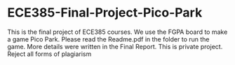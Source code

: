 # ECE385-Final-Project-Pico-Park
This is the final project of ECE385 courses. We use the FGPA board to make a game Pico Park.
Please read the Readme.pdf in the folder to run the game.
More details were written in the Final Report.
This is private project. Reject all forms of plagiarism
